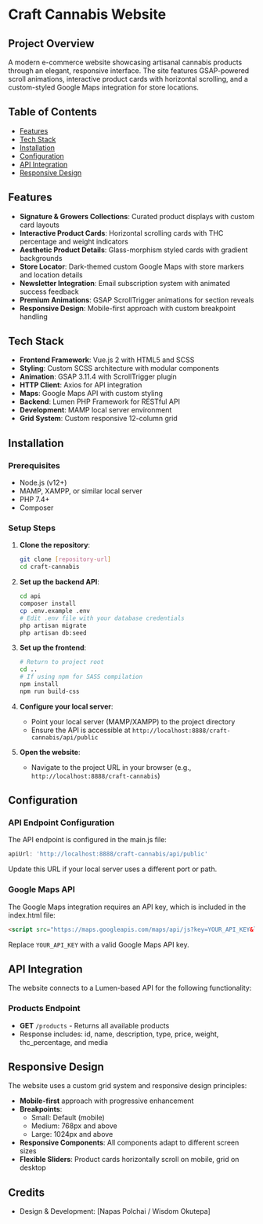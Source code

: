 # Craft Cannabis Website

## Project Overview

A modern e-commerce website showcasing artisanal cannabis products through an elegant, responsive interface. The site features GSAP-powered scroll animations, interactive product cards with horizontal scrolling, and a custom-styled Google Maps integration for store locations.

## Table of Contents

- [Features](#features)
- [Tech Stack](#tech-stack)
- [Installation](#installation)
- [Configuration](#configuration)
- [API Integration](#api-integration)
- [Responsive Design](#responsive-design)

## Features

- **Signature & Growers Collections**: Curated product displays with custom card layouts
- **Interactive Product Cards**: Horizontal scrolling cards with THC percentage and weight indicators
- **Aesthetic Product Details**: Glass-morphism styled cards with gradient backgrounds
- **Store Locator**: Dark-themed custom Google Maps with store markers and location details
- **Newsletter Integration**: Email subscription system with animated success feedback
- **Premium Animations**: GSAP ScrollTrigger animations for section reveals
- **Responsive Design**: Mobile-first approach with custom breakpoint handling

## Tech Stack

- **Frontend Framework**: Vue.js 2 with HTML5 and SCSS
- **Styling**: Custom SCSS architecture with modular components
- **Animation**: GSAP 3.11.4 with ScrollTrigger plugin
- **HTTP Client**: Axios for API integration
- **Maps**: Google Maps API with custom styling
- **Backend**: Lumen PHP Framework for RESTful API
- **Development**: MAMP local server environment
- **Grid System**: Custom responsive 12-column grid

## Installation

### Prerequisites

- Node.js (v12+)
- MAMP, XAMPP, or similar local server
- PHP 7.4+
- Composer

### Setup Steps

1. **Clone the repository**:
   ```bash
   git clone [repository-url]
   cd craft-cannabis
   ```

2. **Set up the backend API**:
   ```bash
   cd api
   composer install
   cp .env.example .env
   # Edit .env file with your database credentials
   php artisan migrate
   php artisan db:seed
   ```

3. **Set up the frontend**:
   ```bash
   # Return to project root
   cd ..
   # If using npm for SASS compilation
   npm install
   npm run build-css
   ```

4. **Configure your local server**:
   - Point your local server (MAMP/XAMPP) to the project directory
   - Ensure the API is accessible at `http://localhost:8888/craft-cannabis/api/public`

5. **Open the website**:
   - Navigate to the project URL in your browser (e.g., `http://localhost:8888/craft-cannabis`)

## Configuration

### API Endpoint Configuration

The API endpoint is configured in the main.js file:

```javascript
apiUrl: 'http://localhost:8888/craft-cannabis/api/public'
```

Update this URL if your local server uses a different port or path.

### Google Maps API

The Google Maps integration requires an API key, which is included in the index.html file:

```html
<script src="https://maps.googleapis.com/maps/api/js?key=YOUR_API_KEY&libraries=marker"></script>
```

Replace `YOUR_API_KEY` with a valid Google Maps API key.

## API Integration

The website connects to a Lumen-based API for the following functionality:

### Products Endpoint

- **GET** `/products` - Returns all available products
- Response includes: id, name, description, type, price, weight, thc_percentage, and media

## Responsive Design

The website uses a custom grid system and responsive design principles:

- **Mobile-first** approach with progressive enhancement
- **Breakpoints**:
  - Small: Default (mobile)
  - Medium: 768px and above
  - Large: 1024px and above
- **Responsive Components**: All components adapt to different screen sizes
- **Flexible Sliders**: Product cards horizontally scroll on mobile, grid on desktop


## Credits

- Design & Development: [Napas Polchai / Wisdom Okutepa]
